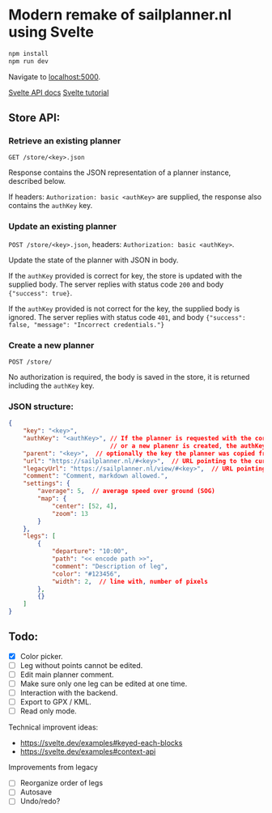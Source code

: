 # Modern remake of sailplanner.nl using Svelte

```bash
npm install
npm run dev
```

Navigate to [localhost:5000](http://localhost:5000).

[Svelte API docs](https://svelte.dev/docs#script)
[Svelte tutorial](https://svelte.dev/tutorial/basics)


## Store API:

### Retrieve an existing planner

`GET /store/<key>.json`

Response contains the JSON representation of a planner instance, described below.

If headers: `Authorization: basic <authKey>` are supplied, the response also contains the `authKey` key.

### Update an existing planner

`POST /store/<key>.json`, headers: `Authorization: basic <authKey>`.

Update the state of the planner with JSON in body.

If the `authKey` provided is correct for key, the store is updated with the supplied body.
The server replies with status code `200` and body `{"success": true}`.

If the `authKey` provided is not correct for the key, the supplied body is ignored.
The server replies with status code `401`, and body `{"success": false, "message": "Incorrect credentials."}`

### Create a new planner

`POST /store/`

No authorization is required, the body is saved in the store, it is returned including the `authKey` key.

### JSON structure:
```JSON
{
    "key": "<key>",
    "authKey": "<authKey>", // If the planner is requested with the correct auth key,
                            // or a new planenr is created, the authKey is supplied here.
    "parent": "<key>",  // optionally the key the planner was copied from.
    "url": "https://sailplanner.nl/#<key>",  // URL pointing to the current implementation.
    "legacyUrl": "https://sailplanner.nl/view/#<key>",  // URL pointing to the old UI implementation.
    "comment": "Comment, markdown allowed.",
    "settings": {
        "average": 5,  // average speed over ground (SOG)
        "map": {
            "center": [52, 4],
            "zoom": 13
        }
    },
    "legs": [
        {
            "departure": "10:00",
            "path": "<< encode path >>",
            "comment": "Description of leg",
            "color": "#123456",
            "width": 2,  // line with, number of pixels
        },
        {}
    ]
}
```

## Todo:
 - [x] Color picker.
 - [ ] Leg without points cannot be edited.
 - [ ] Edit main planner comment.
 - [ ] Make sure only one leg can be edited at one time.
 - [ ] Interaction with the backend.
 - [ ] Export to GPX / KML.
 - [ ] Read only mode.

Technical improvent ideas:

- https://svelte.dev/examples#keyed-each-blocks
- https://svelte.dev/examples#context-api

Improvements from legacy

 - [ ] Reorganize order of legs
 - [ ] Autosave
 - [ ] Undo/redo?
